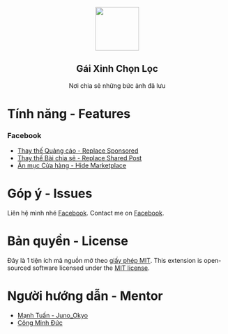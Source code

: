 <p align="center">
 <img height="100px" src="https://scontent.xx.fbcdn.net/v/t1.0-9/92695400_3234868653240398_9110756516884905984_o.jpg?_nc_cat=103&_nc_sid=825194&_nc_ohc=q6MX6DprqgMAX9qIrf9&_nc_ht=scontent.fhan3-2.fna&oh=f240a5c9bab36331774bfc442713ce7b&oe=5F6BAD55&_nc_fr=fhan3c02" align="center" />
 <h2 align="center">Gái Xinh Chọn Lọc</h2>
 <p align="center">Nơi chia sẻ những bức ảnh đã lưu</p>
</p>

# Tính năng - Features
<h3>Facebook</h3>


- [Thay thế Quảng cáo - Replace Sponsored](#replace-sponsored-facebook)
- [Thay thế Bài chia sẻ - Replace Shared Post](#replace-shared-post-facebook)
- [Ẩn mục Cửa hàng - Hide Marketplace](#hide-marketplace-facebook)

# Góp ý - Issues
Liên hệ mình nhé [Facebook](https://facebook.com/j2teamnnl).
Contact me on [Facebook](https://facebook.com/j2teamnnl).

# Bản quyền - License
Đây là 1 tiện ích mã nguồn mở theo [giấy phép MIT](MIT-license.txt).
This extension is open-sourced software licensed under the [MIT license](MIT-license.txt).

# Người hướng dẫn - Mentor
- [Mạnh Tuấn - Juno_Okyo](https://github.com/J2Team)
- [Công Minh Đức](https://github.com/duckimann)
